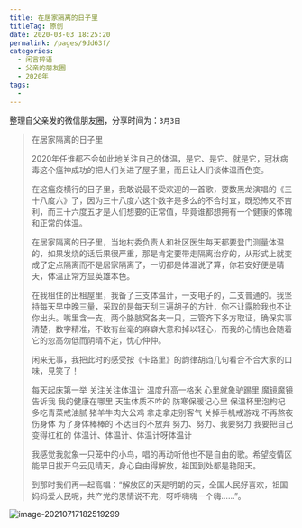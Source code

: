 ```yaml
---
title: 在居家隔离的日子里
titleTag: 原创
date: 2020-03-03 18:25:20
permalink: /pages/9dd63f/
categories:
  - 闲言碎语
  - 父亲的朋友圈
  - 2020年
tags:
  - 
---
```

整理自父亲发的微信朋友圈，分享时间为：`3月3日`

> 在居家隔离的日子里
>
> 2020年任谁都不会如此地关注自己的体温，是它、是它、就是它，冠状病毒这个瘟神成功的把人们关进了屋子里，而且让人们谈体温而色变。
>
> 在这瘟疫横行的日子里，我敢说最不受欢迎的一首歌，要数黑龙演唱的《三十八度六》了，因为三十八度六这个数字是多么的不合时宜，既恐怖又不吉利，而三十六度五才是人们想要的正常值，毕竟谁都想拥有一个健康的体魄和正常的体温。
>
> 在居家隔离的日子里，当地村委负责人和社区医生每天都要登门测量体温的，如果发烧的话后果很严重，那是肯定要带走隔离治疗的，从形式上就变成了定点隔离而不是居家隔离了，一切都是体温说了算，你若安好便是晴天，体温正常方显英雄本色。
>
> 在我租住的出租屋里，我备了三支体温计，一支电子的，二支普通的。我坚持每天早中晚三量，采取的是每天刮三遍胡子的方针，你不让露脸我也不让你出头。嘴里含一支，两个胳肢窝各夹一只，三管齐下多方取证，确保实事清楚，数字精准，不敢有丝毫的麻癖大意和掉以轻心，而我的心情也会随着它的忽高勿低而阴晴不定，忧心仲仲。
>
> 闲来无事，我把此时的感受按《卡路里》的韵律胡诌几句看合不合大家的口味，見笑了！
>
> 
>
> 每天起床第一举
> 关注关注体温计
> 温度升高一格米
> 心里就象驴踢里
> 魔镜魔镜告诉我
> 我的健康在哪里
> 天生体质不咋的
> 防寒保暖记心里
> 保温杯里泡枸杞
> 多吃青菜戒油腻
> 猪羊牛肉大公鸡
> 拿走拿走别客气
> 关掉手机戒游戏
> 不再熬夜伤身体
> 为了身体棒棒的
> 不达目的不放弃
> 努力、努力、我要努力
> 我要把自己变得杠杠的
> 体温计、体温计、体温计呀体温计
>
> 
>
> 我感觉我就象一只笼中的小鸟，唱的再动听他也不是自由的歌。希望疫情区能早日拔开乌云见晴天，身心自由得解放，祖国到处都是艳阳天。
>
> 到那时我们再一起高唱：“解放区的天是明朗的天，全国人民好喜欢，祖国妈妈爱人民呢，共产党的恩情说不完，呀呼嗨嗨一个嗨……”。

![image-20210717182519299](http://t.eryajf.net/imgs/2021/09/70b016ca3550c921.jpg)